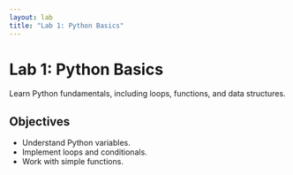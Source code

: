 ```yaml
---
layout: lab
title: "Lab 1: Python Basics"
---
```

# Lab 1: Python Basics
Learn Python fundamentals, including loops, functions, and data structures.

## Objectives
- Understand Python variables.
- Implement loops and conditionals.
- Work with simple functions.
